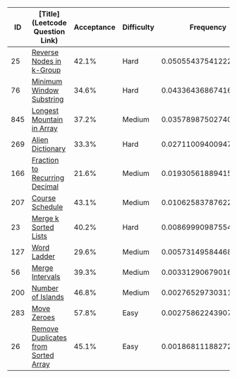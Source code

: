 |ID|[Title](Leetcode Question Link)|Acceptance|Difficulty|Frequency|
|----|-----|----|---|---|
|25|[Reverse Nodes in k-Group]( https://leetcode.com/problems/reverse-nodes-in-k-group)|42.1%|Hard|0.05055437541222425|
|76|[Minimum Window Substring]( https://leetcode.com/problems/minimum-window-substring)|34.6%|Hard|0.04336436867416216|
|845|[Longest Mountain in Array]( https://leetcode.com/problems/longest-mountain-in-array)|37.2%|Medium|0.03578987502740307|
|269|[Alien Dictionary]( https://leetcode.com/problems/alien-dictionary)|33.3%|Hard|0.027110094009475887|
|166|[Fraction to Recurring Decimal]( https://leetcode.com/problems/fraction-to-recurring-decimal)|21.6%|Medium|0.019305618894153366|
|207|[Course Schedule]( https://leetcode.com/problems/course-schedule)|43.1%|Medium|0.010625837876226181|
|23|[Merge k Sorted Lists]( https://leetcode.com/problems/merge-k-sorted-lists)|40.2%|Hard|0.008699909875545938|
|127|[Word Ladder]( https://leetcode.com/problems/word-ladder)|29.6%|Medium|0.005731495844689608|
|56|[Merge Intervals]( https://leetcode.com/problems/merge-intervals)|39.3%|Medium|0.0033129067901687907|
|200|[Number of Islands]( https://leetcode.com/problems/number-of-islands)|46.8%|Medium|0.002765297303115152|
|283|[Move Zeroes]( https://leetcode.com/problems/move-zeroes)|57.8%|Easy|0.002758622439079723|
|26|[Remove Duplicates from Sorted Array]( https://leetcode.com/problems/remove-duplicates-from-sorted-array)|45.1%|Easy|0.0018681118827202508|
